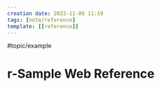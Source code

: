 ```yaml
---
creation date: 2022-11-09 11:19
tags: [note/reference]
template: [[reference]]
---
```

#topic/example
# r-Sample Web Reference

